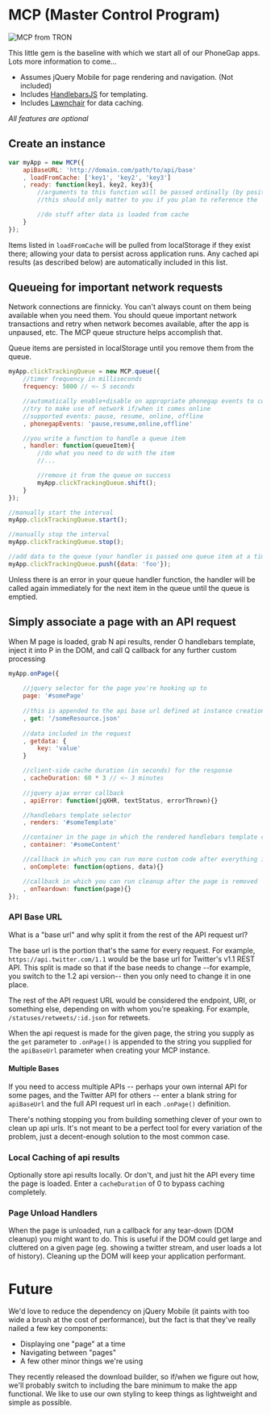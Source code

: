 # MCP (Master Control Program)

![MCP from TRON](https://raw.github.com/CounterMarch/MCP/gh-pages/MCP.png)

This little gem is the baseline with which we start all of our PhoneGap apps. Lots more information to come...

* Assumes jQuery Mobile for page rendering and navigation. (Not included)
* Includes [HandlebarsJS](http://handlebarsjs.com/) for templating.
* Includes [Lawnchair](http://brian.io/lawnchair/) for data caching.

_All features are optional_

## Create an instance

```js
var myApp = new MCP({
	apiBaseURL: 'http://domain.com/path/to/api/base'
	, loadFromCache: ['key1', 'key2', 'key3']
	, ready: function(key1, key2, key3){
		//arguments to this function will be passed ordinally (by position), not by name
		//this should only matter to you if you plan to reference the `arguments` object

		//do stuff after data is loaded from cache
	}
});
```

Items listed in `loadFromCache` will be pulled from localStorage if they exist there; allowing your data 
to persist across application runs. Any cached api results (as described below) are automatically included
in this list.

## Queueing for important network requests

Network connections are finnicky. You can't always count on them being available when you need them. You should 
queue important network transactions and retry when network becomes available, after the app is unpaused, etc.
The MCP queue structure helps accomplish that.

Queue items are persisted in localStorage until you remove them from the queue.

```js
myApp.clickTrackingQueue = new MCP.queue({
	//timer frequency in milliseconds
	frequency: 5000 // <~ 5 seconds

	//automatically enable+disable on appropriate phonegap events to conserve battery and
	//try to make use of network if/when it comes online
	//supported events: pause, resume, online, offline
	, phonegapEvents: 'pause,resume,online,offline'

	//you write a function to handle a queue item
	, handler: function(queueItem){
		//do what you need to do with the item
		//...

		//remove it from the queue on success
		myApp.clickTrackingQueue.shift();
	}
});

//manually start the interval
myApp.clickTrackingQueue.start();

//manually stop the interval
myApp.clickTrackingQueue.stop();

//add data to the queue (your handler is passed one queue item at a time)
myApp.clickTrackingQueue.push({data: 'foo'});
```

Unless there is an error in your queue handler function, the handler will be called again immediately for 
the next item in the queue until the queue is emptied.


## Simply associate a page with an API request

When M page is loaded, grab N api results, render O handlebars template, inject it into P in the DOM, 
and call Q callback for any further custom processing

```js
myApp.onPage({
	
	//jquery selector for the page you're hooking up to
	page: '#somePage'
	
	//this is appended to the api base url defined at instance creation
	, get: '/someResource.json'
	
	//data included in the request
	, getdata: {
		key: 'value'
	}

	//client-side cache duration (in seconds) for the response
	, cacheDuration: 60 * 3 // <~ 3 minutes
	
	//jquery ajax error callback
	, apiError: function(jqXHR, textStatus, errorThrown){}

	//handlebars template selector
	, renders: '#someTemplate'

	//container in the page in which the rendered handlebars template content is injected
	, container: '#someContent'

	//callback in which you can run more custom code after everything is loaded and displayed
	, onComplete: function(options, data){}

	//callback in which you can run cleanup after the page is removed
	, onTeardown: function(page){}
});
```

### API Base URL

What is a "base url" and why split it from the rest of the API request url?

The base url is the portion that's the same for every request. For example, `https://api.twitter.com/1.1`
would be the base url for Twitter's v1.1 REST API. This split is made so that if the base needs to change
--for example, you switch to the 1.2 api version-- then you only need to change it in one place.

The rest of the API request URL would be considered the endpoint, URI, or something else, depending on with whom
you're speaking. For example, `/statuses/retweets/:id.json` for retweets.

When the api request is made for the given page, the string you supply as the `get` parameter to `.onPage()` is
appended to the string you supplied for the `apiBaseUrl` parameter when creating your MCP instance.

#### Multiple Bases

If you need to access multiple APIs -- perhaps your own internal API for some pages, and the Twitter
API for others -- enter a blank string for `apiBaseUrl` and the full API request url in each `.onPage()` definition.

There's nothing stopping you from building something clever of your own to clean up api urls. It's not meant to be
a perfect tool for every variation of the problem, just a decent-enough solution to the most common case.

### Local Caching of api results

Optionally store api results locally. Or don't, and just hit the API every time the page is 
loaded. Enter a `cacheDuration` of 0 to bypass caching completely.

### Page Unload Handlers

When the page is unloaded, run a callback for any tear-down (DOM cleanup) you might want to 
do. This is useful if the DOM could get large and cluttered on a given page (eg. showing a 
twitter stream, and user loads a lot of history). Cleaning up the DOM will keep your application
performant.

# Future

We'd love to reduce the dependency on jQuery Mobile (it paints with too wide a brush at the cost 
of performance), but the fact is that they've really nailed a few key components:

* Displaying one "page" at a time
* Navigating between "pages"
* A few other minor things we're using

They recently released the download builder, so if/when we figure out how, we'll probably 
switch to including the bare minimum to make the app functional. We like to use our own
styling to keep things as lightweight and simple as possible.